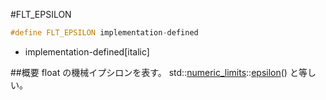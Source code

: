 #FLT_EPSILON
```cpp
#define FLT_EPSILON implementation-defined
```
* implementation-defined[italic]

##概要
float の機械イプシロンを表す。
std::[numeric_limits](/reference/limits/numeric_limits.md)<float>::[epsilon](/reference/limits/numeric_limits/epsilon.md)() と等しい。
